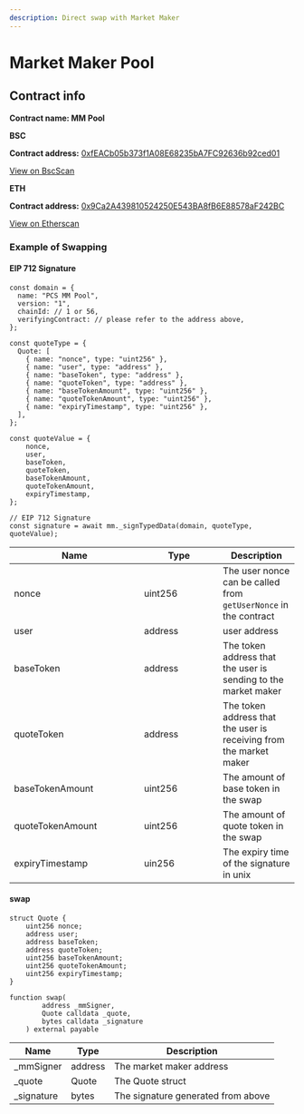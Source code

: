 ```yaml
---
description: Direct swap with Market Maker
---
```


# Market Maker Pool

## Contract info

**Contract name: MM Pool**



**BSC**

**Contract address:** [0xfEACb05b373f1A08E68235bA7FC92636b92ced01](https://bscscan.com/address/0xfEACb05b373f1A08E68235bA7FC92636b92ced01#code)

[View on BscScan](https://bscscan.com/address/0xfEACb05b373f1A08E68235bA7FC92636b92ced01)



**ETH**

**Contract address:** [0x9Ca2A439810524250E543BA8fB6E88578aF242BC](https://etherscan.io/address/0x9Ca2A439810524250E543BA8fB6E88578aF242BC#code)

[View on Etherscan](https://etherscan.io/address/0x9Ca2A439810524250E543BA8fB6E88578aF242BC)



### Example of Swapping

#### EIP 712 Signature

```solidity
const domain = {
  name: "PCS MM Pool",
  version: "1",
  chainId: // 1 or 56,
  verifyingContract: // please refer to the address above,
};

const quoteType = {
  Quote: [
    { name: "nonce", type: "uint256" },
    { name: "user", type: "address" },
    { name: "baseToken", type: "address" },
    { name: "quoteToken", type: "address" },
    { name: "baseTokenAmount", type: "uint256" },
    { name: "quoteTokenAmount", type: "uint256" },
    { name: "expiryTimestamp", type: "uint256" },
  ],
};

const quoteValue = {
    nonce,
    user,
    baseToken,
    quoteToken,
    baseTokenAmount,
    quoteTokenAmount,
    expiryTimestamp,
};

// EIP 712 Signature
const signature = await mm._signTypedData(domain, quoteType, quoteValue);
```



<table><thead><tr><th width="214">Name</th><th width="123.33333333333331">Type</th><th>Description</th></tr></thead><tbody><tr><td>nonce</td><td>uint256</td><td>The user nonce can be called from <code>getUserNonce</code> in the contract</td></tr><tr><td>user</td><td>address</td><td>user address</td></tr><tr><td>baseToken</td><td>address</td><td>The token address that the user is sending to the market maker</td></tr><tr><td>quoteToken</td><td>address</td><td>The token address that the user is receiving from the market maker</td></tr><tr><td>baseTokenAmount</td><td>uint256</td><td>The amount of base token in the swap</td></tr><tr><td>quoteTokenAmount</td><td>uint256</td><td>The amount of quote token in the swap</td></tr><tr><td>expiryTimestamp</td><td>uin256</td><td>The expiry time of the signature in unix</td></tr></tbody></table>

#### swap

```solidity
struct Quote {
    uint256 nonce;
    address user;
    address baseToken;
    address quoteToken;
    uint256 baseTokenAmount;
    uint256 quoteTokenAmount;
    uint256 expiryTimestamp;
}

function swap(
        address _mmSigner,
        Quote calldata _quote,
        bytes calldata _signature
    ) external payable
```

| Name        | Type    | Description                        |
| ----------- | ------- | ---------------------------------- |
| \_mmSigner  | address | The market maker address           |
| \_quote     | Quote   | The Quote struct                   |
| \_signature | bytes   | The signature generated from above |
